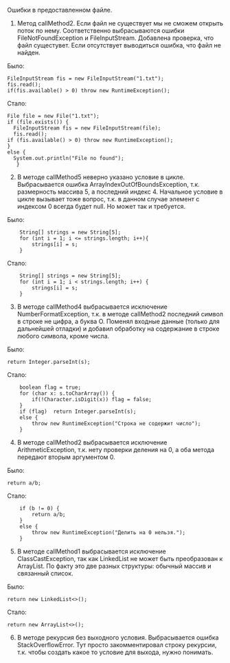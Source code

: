 Ошибки в предоставленном файле.
1. Метод callMethod2. Если файл не существует мы не сможем открыть поток по нему. Соответственно выбрасываются ошибки FileNotFoundException и FileInputStream. Добавлена проверка, что файл сущестувет. Если отсутствует выводиться ошибка, что файл не найден.

Было:

    FileInputStream fis = new FileInputStream("1.txt");
    fis.read();
    if(fis.available() > 0) throw new RuntimeException();

Стало:

    File file = new File("1.txt");
    if (file.exists()) {
      FileInputStream fis = new FileInputStream(file);
      fis.read();
    if (fis.available() > 0) throw new RuntimeException();
    }
    else {
      System.out.println("File no found");
       }
       
2. В методе callMethod5 неверно указано условие в цикле. Выбрасывается ошибка ArrayIndexOutOfBoundsException, т.к. размерность массива 5, а последний индекс 4. Начальное условие в цикле вызывает тоже вопрос, т.к. в данном случае элемент с индексом 0 всегда будет null. Но может так и требуется.

Было:
        
        String[] strings = new String[5];
        for (int i = 1; i <= strings.length; i++){
            strings[i] = s;
        }
        
Стало:

        String[] strings = new String[5];
        for (int i = 1; i < strings.length; i++) {
            strings[i] = s;
        }
3. В методе callMethod4 выбрасывается исключение NumberFormatException, т.к. в методе callMethod2 последний символ в строке не цифра, а буква О. Поменял входные данные (только для дальнейшей отладки) и добавил обработку на содержание в строке любого символа, кроме числа.

Было:

    return Integer.parseInt(s);
    
Стало:

        boolean flag = true;
        for (char x: s.toCharArray()) {
            if(!Character.isDigit(x)) flag = false;
        }
        if (flag)  return Integer.parseInt(s);
        else {
            throw new RuntimeException("Строка не содержит число");
        }
        
4. В методе callMethod2 выбрасывается исключение ArithmeticException, т.к. нету проверки деления на 0, а оба метода передают вторым аргументом 0.

Было:

    return a/b;
    
Стало:

        if (b != 0) {
            return a/b;
        }
        else {
            throw new RuntimeException("Делить на 0 нельзя.");
        }
        
5. В методе callMethod1 выбрасывается исключение ClassCastException, так как LinkedList не может быть преобразован к ArrayList. По факту это две разных структуры: обычный массив и связанный список.

Было:

    return new LinkedList<>();
Стало:

    return new ArrayList<>();
    
6. В методе рекурсия без выходного условия. Выбрасывается ошибка StackOverflowError. Тут просто закомментировал строку рекурсии, т.к. чтобы создать какое то условие для выхода, нужно понимать.

